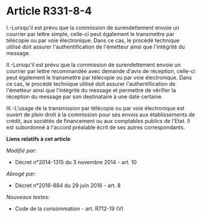 # Article R331-8-4

I.-Lorsqu'il est prévu que la commission de surendettement envoie un courrier par lettre simple, celle-ci peut également le
transmettre par télécopie ou par voie électronique. Dans ce cas, le procédé technique utilisé doit assurer l'authentification
de l'émetteur ainsi que l'intégrité du message. 

II.-Lorsqu'il est prévu que la commission de surendettement envoie un courrier par lettre recommandée avec demande d'avis de
réception, celle-ci peut également le transmettre par télécopie ou par voie électronique. Dans ce cas, le procédé technique
utilisé doit assurer l'authentification de l'émetteur ainsi que l'intégrité du message et permettre de vérifier la réception
du message par son destinataire à une date certaine. 

III.-L'usage de la transmission par télécopie ou par voie électronique est ouvert de plein droit à la commission pour ses
envois aux  établissements de crédit, aux sociétés de financement ou aux comptables publics de l'Etat. Il est subordonné à
l'accord préalable écrit de ses autres correspondants.

**Liens relatifs à cet article**

_Modifié par_:

  - Décret n°2014-1315 du 3 novembre 2014 - art. 10

_Abrogé par_:

  - Décret n°2016-884 du 29 juin 2016 - art. 8

_Nouveaux textes_:

  - Code de la consommation - art. R712-19 (V)
